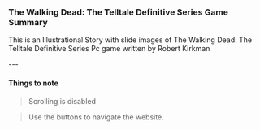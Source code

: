 ### The Walking Dead: The Telltale Definitive Series Game Summary
<p>This is an Illustrational Story with slide images of The Walking Dead: The Telltale Definitive Series Pc game written by Robert Kirkman</p>
---

#### Things to note
> Scrolling is disabled

> Use the buttons to navigate the website.
